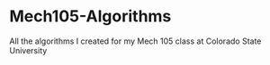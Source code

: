 # Mech105-Algorithms
All the algorithms I created for my Mech 105 class at Colorado State University
